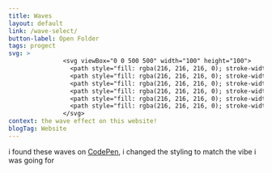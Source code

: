 ```yaml
---
title: Waves
layout: default
link: /wave-select/
button-label: Open Folder
tags: progect
svg: >                     
               <svg viewBox="0 0 500 500" width="100" height="100">
                 <path style="fill: rgba(216, 216, 216, 0); stroke-width: 16px; stroke: rgb(0, 0, 0);" d="M -92.148 405.844 C -92.148 405.844 -5.661 320.453 55.844 321.688 C 117.35 322.923 114.834 362.798 171.264 367.533 C 227.694 372.267 260.192 315.408 304.097 313.427 C 348.002 311.446 497.496 388.924 537.029 389.108"></path>
                 <path style="fill: rgba(216, 216, 216, 0); stroke-width: 16px; stroke: rgb(0, 0, 0);" d="M -142.348 358.306 C -142.348 358.306 44.277 251.937 105.641 253.309 C 167.006 254.681 164.496 298.981 220.797 304.241 C 277.098 309.5 292.889 256.949 336.694 254.749 C 380.499 252.548 503.336 321.981 542.779 322.186"></path>
                 <path style="fill: rgba(216, 216, 216, 0); stroke-width: 16px; stroke: rgb(0, 0, 0);" d="M -74.842 297.29 C -74.842 297.29 39.927 190.355 100.921 191.465 C 161.916 192.574 167.709 250.674 223.67 254.929 C 279.632 259.183 297.805 213.627 341.346 211.847 C 384.886 210.067 545.102 279.113 584.307 279.278"></path>
                 <path style="fill: rgba(216, 216, 216, 0); stroke-width: 16px; stroke: rgb(0, 0, 0);" d="M -38.519 247.597 C -38.519 247.597 55.923 145.998 123.084 147.467 C 190.246 148.937 187.499 196.381 249.119 202.014 C 310.739 207.647 346.225 139.996 394.168 137.639 C 442.111 135.282 605.354 227.466 648.523 227.685"></path>
                 <path style="fill: rgba(216, 216, 216, 0); stroke-width: 16px; stroke: rgb(0, 0, 0);" d="M -138.073 226.874 C -138.073 226.874 73.948 88.92 143.663 90.7 C 213.378 92.479 210.526 149.934 274.489 156.755 C 338.452 163.576 356.392 95.421 406.158 92.567 C 455.924 89.713 595.477 179.763 640.287 180.028"></path>
                 <path style="fill: rgba(216, 216, 216, 0); stroke-width: 16px; stroke: rgb(0, 0, 0);" d="M -139.463 458.812 C -139.463 458.812 -27.2 368.943 32.462 369.875 C 92.125 370.808 97.792 419.636 152.531 423.211 C 207.271 426.787 225.047 388.501 267.637 387.005 C 310.228 385.509 466.945 443.536 505.294 443.675"></path>
               </svg>  
context: the wave effect on this website!
blogTag: Website
---
```

i found these waves on [CodePen](https://codepen.io/goodkatz/pen/LYPGxQz), i changed the styling to match the vibe i was going for